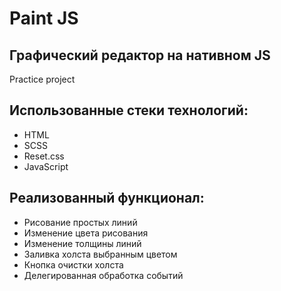 # Paint JS
## Графический редактор на нативном JS
Practice project

## Использованные стеки технологий:

- HTML
- SCSS
- Reset.css
- JavaScript

## Реализованный функционал:

- Рисование простых линий
- Изменение цвета рисования
- Изменение толщины линий
- Заливка холста выбранным цветом
- Кнопка очистки холста
- Делегированная обработка событий
